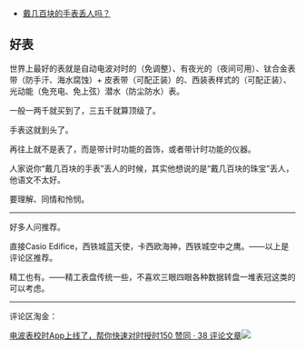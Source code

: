 - [戴几百块的手表丢人吗？](https://www.zhihu.com/question/400396677/answer/1292190627)


## 好表

世界上最好的表就是自动电波对时的（免调整）、有夜光的（夜间可用）、钛合金表带（防手汗、海水腐蚀）+ 皮表带（可配正装）的、西装表样式的（可配正装）、光动能（免充电、免上弦）潜水（防尘防水）表。

一般一两千就买到了，三五千就算顶级了。

手表这就到头了。

再往上就不是表了，而是带计时功能的首饰，或者带计时功能的仪器。

人家说你“戴几百块的手表”丢人的时候，其实他想说的是“戴几百块的珠宝”丢人，他语文不太好。

要理解、同情和怜悯。

---

好多人问推荐。

直接Casio Edifice，西铁城蓝天使，卡西欧海神，西铁城空中之鹰。——以上是评论区推荐。

精工也有。——精工表盘传统一些，不喜欢三眼四眼各种数据转盘一堆表冠这类的可以考虑。

---

评论区淘金：

[电波表校时App上线了，帮你快速对时授时150 赞同 · 38 评论文章![](https://pic3.zhimg.com/v2-8dd77d69ea77fdb4cd9faa46910a80ff_ipico.jpg?source=c8b7c179)](https://zhuanlan.zhihu.com/p/133573541)

 